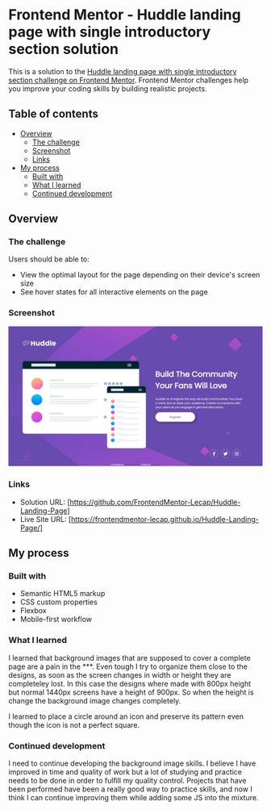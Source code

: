 # Frontend Mentor - Huddle landing page with single introductory section solution

This is a solution to the [Huddle landing page with single introductory section challenge on Frontend Mentor](https://www.frontendmentor.io/challenges/huddle-landing-page-with-a-single-introductory-section-B_2Wvxgi0). Frontend Mentor challenges help you improve your coding skills by building realistic projects. 

## Table of contents

- [Overview](#overview)
  - [The challenge](#the-challenge)
  - [Screenshot](#screenshot)
  - [Links](#links)
- [My process](#my-process)
  - [Built with](#built-with)
  - [What I learned](#what-i-learned)
  - [Continued development](#continued-development)


## Overview

### The challenge

Users should be able to:

- View the optimal layout for the page depending on their device's screen size
- See hover states for all interactive elements on the page

### Screenshot

![](./images/screenshot.jpg)

### Links

- Solution URL: [https://github.com/FrontendMentor-Lecap/Huddle-Landing-Page]
- Live Site URL: [https://frontendmentor-lecap.github.io/Huddle-Landing-Page/]

## My process

### Built with

- Semantic HTML5 markup
- CSS custom properties
- Flexbox
- Mobile-first workflow

### What I learned

I learned that background images that are supposed to cover a complete page are a pain in the ***. Even tough I try to organize them close to the designs, as soon as the screen changes in width or height they are completeley lost. In this case the designs where made with 800px height but normal 1440px screens have a height of 900px. So when the height is change the background image changes completely.

I learned to place a circle around an icon and preserve its pattern even though the icon is not a perfect square.

### Continued development

I need to continue developing the background image skills. I believe I have improved in time and quality of work but a lot of studying and practice needs to be done in order to fulfill my quality control.
Projects that have been performed have been a really good way to practice skills, and now I think I can continue improving them  while adding some JS into the mixture.
